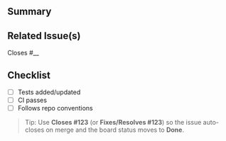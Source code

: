 ## Summary
<!-- What does this PR do? -->

## Related Issue(s)
<!-- Link issues so automation can track them -->
Closes #__

## Checklist
- [ ] Tests added/updated
- [ ] CI passes
- [ ] Follows repo conventions

> Tip: Use **Closes #123** (or **Fixes/Resolves #123**) so the issue auto-closes on merge and the board status moves to **Done**.
